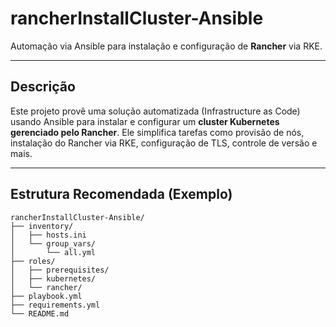 # rancherInstallCluster-Ansible

Automação via Ansible para instalação e configuração de **Rancher** via RKE.

---

##  Descrição

Este projeto provê uma solução automatizada (Infrastructure as Code) usando Ansible para instalar e configurar um **cluster Kubernetes gerenciado pelo Rancher**. Ele simplifica tarefas como provisão de nós, instalação do Rancher via RKE, configuração de TLS, controle de versão e mais.

---

##  Estrutura Recomendada (Exemplo)

```text
rancherInstallCluster-Ansible/
├── inventory/
│   ├── hosts.ini
│   └── group_vars/
│       └── all.yml
├── roles/
│   ├── prerequisites/
│   ├── kubernetes/
│   └── rancher/
├── playbook.yml
├── requirements.yml
└── README.md
